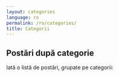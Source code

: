 ```yaml
---
layout: categories
language: ro
permalink: /ro/categories/
title: Categorii
---
```

## Postări după categorie
Iată o listă de postări, grupate pe categorii:
